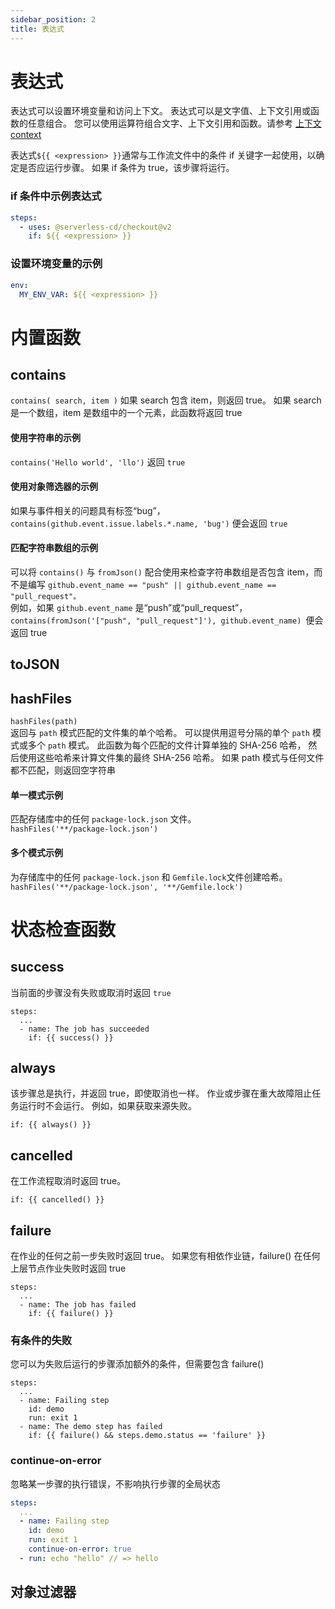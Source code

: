 ```yaml
---
sidebar_position: 2
title: 表达式
---
```



# 表达式
表达式可以设置环境变量和访问上下文。 表达式可以是文字值、上下文引用或函数的任意组合。 您可以使用运算符组合文字、上下文引用和函数。请参考 [上下文context](https://www.yuque.com/manba-ka8zh/udfvnw/nr68hk)

表达式`${{ <expression> }}`通常与工作流文件中的条件 if 关键字一起使用，以确定是否应运行步骤。 如果 if 条件为 true，该步骤将运行。

### if 条件中示例表达式
```yaml
steps:
  - uses: @serverless-cd/checkout@v2
    if: ${{ <expression> }}
```

### 设置环境变量的示例
```yaml
env:
  MY_ENV_VAR: ${{ <expression> }}
```

# 内置函数

## contains
`contains( search, item )` 如果 search 包含 item，则返回 true。 如果 search 是一个数组，item 是数组中的一个元素，此函数将返回 true

#### 使用字符串的示例
`contains('Hello world', 'llo')` 返回 `true`

#### 使用对象筛选器的示例
如果与事件相关的问题具有标签“bug”，`contains(github.event.issue.labels.*.name, 'bug')` 便会返回 `true`

#### 匹配字符串数组的示例
可以将 `contains()` 与 `fromJson()` 配合使用来检查字符串数组是否包含 item，而不是编写 `github.event_name == "push" || github.event_name == "pull_request"。`<br />例如，如果 `github.event_name` 是“push”或“pull_request”，`contains(fromJson('["push", "pull_request"]'), github.event_name) `便会返回 true


## toJSON


## hashFiles
`hashFiles(path)`<br />返回与 `path` 模式匹配的文件集的单个哈希。 可以提供用逗号分隔的单个 `path` 模式或多个 `path` 模式。  此函数为每个匹配的文件计算单独的 SHA-256 哈希， 然后使用这些哈希来计算文件集的最终 SHA-256 哈希。 如果 path 模式与任何文件都不匹配，则返回空字符串

#### 单一模式示例
匹配存储库中的任何 `package-lock.json` 文件。<br />`hashFiles('**/package-lock.json')`

#### 多个模式示例
为存储库中的任何 `package-lock.json` 和 `Gemfile.lock`文件创建哈希。<br />`hashFiles('**/package-lock.json', '**/Gemfile.lock')`


# 状态检查函数

## success
当前面的步骤没有失败或取消时返回 `true`
```
steps:
  ...
  - name: The job has succeeded
    if: {{ success() }}
```

## always
该步骤总是执行，并返回 true，即使取消也一样。 作业或步骤在重大故障阻止任务运行时不会运行。 例如，如果获取来源失败。
```
if: {{ always() }}
```

## cancelled
在工作流程取消时返回 true。
```
if: {{ cancelled() }}
```

## failure
在作业的任何之前一步失败时返回 true。 如果您有相依作业链，failure() 在任何上层节点作业失败时返回 true
```
steps:
  ...
  - name: The job has failed
    if: {{ failure() }}
```

### 有条件的失败
您可以为失败后运行的步骤添加额外的条件，但需要包含 failure() 
```
steps:
  ...
  - name: Failing step
    id: demo
    run: exit 1
  - name: The demo step has failed
    if: {{ failure() && steps.demo.status == 'failure' }}
```

### continue-on-error
忽略某一步骤的执行错误，不影响执行步骤的全局状态
```yaml
steps:
  ...
  - name: Failing step
    id: demo
    run: exit 1
  	continue-on-error: true
  - run: echo "hello" // => hello
```


## 对象过滤器
